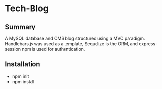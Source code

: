 # Tech-Blog

## Summary 

A MySQL database and CMS blog structured using a MVC paradigm. Handlebars.js was used as a template, Sequelize is the ORM, and express-session npm is used for authentication. 

## Installation 

* npm init
* npm install

